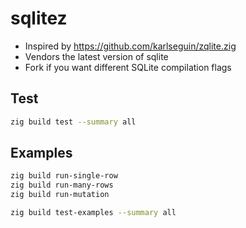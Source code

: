 # sqlitez

- Inspired by https://github.com/karlseguin/zqlite.zig
- Vendors the latest version of sqlite
- Fork if you want different SQLite compilation flags

## Test
```bash
zig build test --summary all
```

## Examples
```bash
zig build run-single-row
zig build run-many-rows
zig build run-mutation

zig build test-examples --summary all
```
